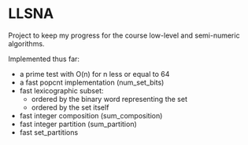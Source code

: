 # LLSNA

Project to keep my progress for the course low-level and semi-numeric algorithms.

Implemented thus far:
  - a prime test with O(n) for n less or equal to 64
  - a fast popcnt implementation (num_set_bits)
  - fast lexicographic subset:
    - ordered by the binary word representing the set
    - ordered by the set itself
  - fast integer composition (sum_composition)
  - fast integer partition (sum_partition)
  - fast set_partitions
